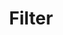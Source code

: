 ---
layout: tag-list
type: tag
title: Filter
slug: filter
category: study
sidebar: false
description: >
   Filter study
---